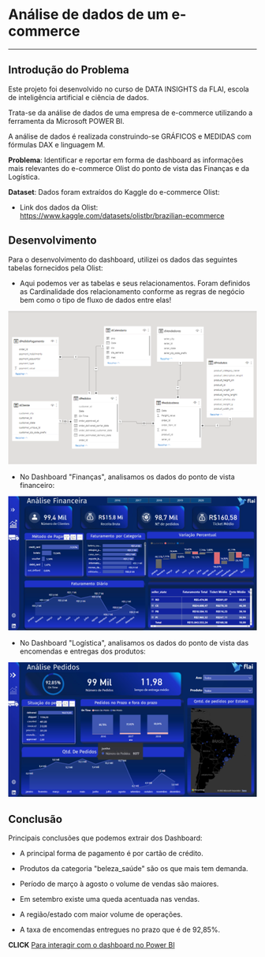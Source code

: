 # Análise de dados de um e-commerce

---

## **Introdução do Problema**

Este projeto foi desenvolvido no curso de DATA INSIGHTS da FLAI, escola de inteligência artificial e ciência de dados.

Trata-se da análise de dados de uma empresa de e-commerce utilizando a ferramenta da Microsoft POWER BI.

A análise de dados é realizada construindo-se GRÁFICOS e MEDIDAS com fórmulas DAX e linguagem M. 


**Problema**: Identificar e reportar em forma de dashboard as informações mais relevantes do e-commerce Olist do ponto de vista das Finanças e da Logística. 

**Dataset**: Dados foram extraídos do Kaggle do e-commerce Olist:

* Link dos dados da Olist: https://www.kaggle.com/datasets/olistbr/brazilian-ecommerce


## **Desenvolvimento**

Para o desenvolvimento do dashboard, utilizei os dados das seguintes tabelas fornecidos pela Olist: 
* Aqui podemos ver as tabelas e seus relacionamentos. Foram definidos as Cardinalidade dos relacionamento conforme as regras de negócio bem como o tipo de fluxo de dados entre elas!

![Screenshot](relacionamentos_olist.png)

* No Dashboard "Finanças", analisamos os dados do ponto de vista financeiro:

![Screenshot](meu_dash_ecommerce_financas.png)

* No Dashboard "Logística", analisamos os dados do ponto de vista das encomendas e entregas dos produtos:

![Screenshot](meu_dash_ecommerce_logistica.png)

## **Conclusão**

Principais conclusões que podemos extrair dos Dashboard:

* A principal forma de pagamento é por cartão de crédito.

* Produtos da categoria "beleza_saúde" são os que mais tem demanda.

* Período de março à agosto o volume de vendas são maiores.

* Em setembro existe uma queda acentuada nas vendas.

* A região/estado com maior volume de operações.

* A taxa de encomendas entregues no prazo que é de 92,85%.


**CLICK** [Para interagir com o  dashboard no Power BI](https://app.powerbi.com/view?r=eyJrIjoiNWEwZDJmOGMtYjE3OS00ZWRjLTg5ZWMtOThmMWRlYWMzY2E4IiwidCI6IjZkYmExZDM2LTUwYTItNDRlMC04NDFkLTVjODliYjlhNDFlMCJ9&pageName=ReportSectionb9db0aeb7739ba08d78e)
